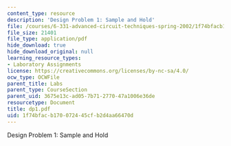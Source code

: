 ```yaml
---
content_type: resource
description: 'Design Problem 1: Sample and Hold'
file: /courses/6-331-advanced-circuit-techniques-spring-2002/1f74bfacb170072445cfb2d4aa66470d_dp1.pdf
file_size: 21401
file_type: application/pdf
hide_download: true
hide_download_original: null
learning_resource_types:
- Laboratory Assignments
license: https://creativecommons.org/licenses/by-nc-sa/4.0/
ocw_type: OCWFile
parent_title: Labs
parent_type: CourseSection
parent_uid: 3675e13c-ad05-7b71-2770-47a1006e36de
resourcetype: Document
title: dp1.pdf
uid: 1f74bfac-b170-0724-45cf-b2d4aa66470d
---
```

Design Problem 1: Sample and Hold